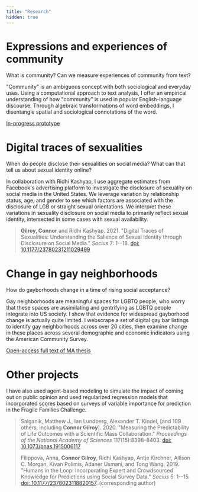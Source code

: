```yaml
---
title: "Research"
hidden: true
---
```


# Expressions and experiences of community

What is community? Can we measure experiences of community from text?

"Community" is an ambiguous concept with both sociological and everyday uses. Using a computational approach to text analysis, I offer an empirical understanding of how "community" is used in popular English-language discourse. Through algebraic transformations of word embeddings, I disentangle spatial and sociological connotations of the word.

[In-progress prototype](https://ccgilroy.github.io/community-discourse/)

# Digital traces of sexualities

When do people disclose their sexualities on social media? What can that tell us about sexual identity online?

In collaboration with Ridhi Kashyap, I use aggregate estimates from Facebook's advertising platform to investigate the disclosure of sexuality on social media in the United States. We leverage variation by relationship status, age, and gender to see which factors are associated with the disclosure of LGB or straight sexual orientations. We interpret these variations in sexuality disclosure on social media to primarily reflect sexual identity, intersected in some cases with sexual availability.

> **Gilroy, Connor** and Ridhi Kashyap. 2021. "Digital Traces of Sexualities: Understanding the Salience of Sexual Identity through Disclosure on Social Media." *Socius* 7: 1--18. [doi: 10.1177/23780231211029499](https://doi.org/10.1177/23780231211029499)

# Change in gay neighborhoods

How do gayborhoods change in a time of rising social acceptance?

Gay neighborhoods are meaningful spaces for LGBTQ people, who worry that these spaces are assimilating and gentrifying as LGBTQ people integrate into US society. I show that evidence for widespread gayborhood change is actually quite limited. I webscrape a set of digital gay bar listings to identify gay neighborhoods across over 20 cities, then examine change in these places across several demographic and economic indicators using the American Community Survey.

[Open-access full text of MA thesis](https://digital.lib.washington.edu/researchworks/handle/1773/42543)

# Other projects

I have also used agent-based modeling to simulate the impact of coming out on public opinion and used regularized regression models that incorporated scores based on surveys of variable importance for prediction in the Fragile Families Challenge.  

> Salganik, Matthew J., Ian Lundberg, Alexander T. Kindel, [and 109 others, including **Connor Gilroy**]. 2020. "Measuring the Predictability of Life Outcomes with a Scientific Mass Collaboration." *Proceedings of the National Academy of Sciences* 117(15):8398–8403. [doi: 10.1073/pnas.1915006117](https://doi.org/10.1073/pnas.1915006117)
>  
> Filippova, Anna, **Connor Gilroy**, Ridhi Kashyap, Antje Kirchner, Allison C. Morgan, Kivan Polimis, Adaner Usmani, and Tong Wang. 2019. "Humans in the Loop: Incorporating Expert and Crowdsourced Knowledge for Predictions using Social Survey Data." *Socius* 5: 1--15. [doi: 10.1177/2378023118820157](https://doi.org/10.1177/2378023118820157). (corresponding author)
